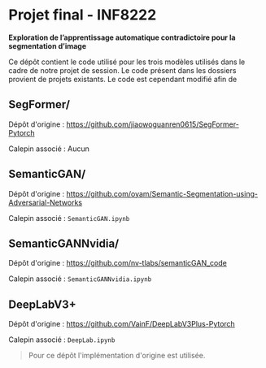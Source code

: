 # Projet final - INF8222

**Exploration de l’apprentissage automatique contradictoire pour la segmentation d’image**

Ce dépôt contient le code utilisé pour les trois modèles utilisés dans le cadre de notre projet de session.
Le code présent dans les dossiers provient de projets existants. Le code est cependant modifié afin de 

## SegFormer/

Dépôt d'origine : https://github.com/jiaowoguanren0615/SegFormer-Pytorch

Calepin associé : Aucun

## SemanticGAN/

Dépôt d'origine : https://github.com/oyam/Semantic-Segmentation-using-Adversarial-Networks

Calepin associé : ``SemanticGAN.ipynb``

## SemanticGANNvidia/

Dépôt d'origine : https://github.com/nv-tlabs/semanticGAN_code

Calepin associé : ``SemanticGANNvidia.ipynb``

## DeepLabV3+

Dépôt d'origine : https://github.com/VainF/DeepLabV3Plus-Pytorch

Calepin associé : ``DeepLab.ipynb``

> Pour ce dépôt l'implémentation d'origine est utilisée.
